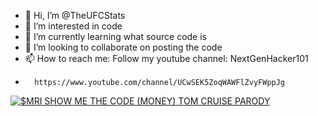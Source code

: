 - 👋 Hi, I’m @TheUFCStats
- 👀 I’m interested in code
- 🌱 I’m currently learning what source code is
- 💞️ I’m looking to collaborate on posting the code
- 📫 How to reach me: Follow my youtube channel: NextGenHacker101
-       https://www.youtube.com/channel/UCwSEK5ZoqWAWFlZvyFWppJg

[![$MRI SHOW ME THE CODE (MONEY) TOM CRUISE PARODY](https://img.youtube.com/vi/yhYxhxeGx4M/0.jpg)](https://www.youtube.com/watch?v=yhYxhxeGx4M)

<!---
TheUFCStats/TheUFCStats is a ✨ special ✨ repository because its `README.md` (this file) appears on your GitHub profile.
You can click the Preview link to take a look at your changes.
--->
